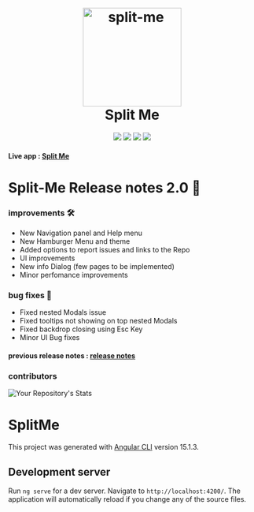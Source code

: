 <h1 align="center">
  <br>
  <a href="https://split-me-f4d3c.web.app/"><img src="repo_assets/split-me-logo.png" alt="split-me" width="200"></a>
  <br>
  Split Me
  <br>
</h1>

<p align="center">

<img src="https://img.shields.io/badge/version-2.0.0-blue">
<img src="https://img.shields.io/badge/Angular-15.1.3-red">
<img src="https://img.shields.io/github/issues/jobeljohny/split-me.svg">
  <a href="https://split-me-f4d3c.web.app/"><img src="https://img.shields.io/badge/website-up-green"></a>  
</p>

#### Live app : [Split Me](https://split-me-f4d3c.web.app)

# Split-Me Release notes 2.0 🚀

### improvements 🛠️

- New Navigation panel and Help menu
- New Hamburger Menu and theme
- Added options to report issues and links to the Repo
- UI improvements
- New info Dialog (few pages to be implemented)
- Minor perfomance improvements

### bug fixes 🐞

- Fixed nested Modals issue
- Fixed tooltips not showing on top nested Modals
- Fixed backdrop closing using Esc Key
- Minor UI Bug fixes

#### previous release notes : [release notes](release%20notes/release-notes.md)

### contributors

![Your Repository's Stats](https://contrib.rocks/image?repo=jobeljohny/split-me)

# SplitMe

This project was generated with [Angular CLI](https://github.com/angular/angular-cli) version 15.1.3.

## Development server

Run `ng serve` for a dev server. Navigate to `http://localhost:4200/`. The application will automatically reload if you change any of the source files.
